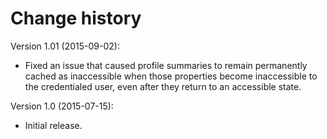 # Change history

Version 1.01 (2015-09-02):

* Fixed an issue that caused profile summaries to remain permanently cached as inaccessible when those properties become inaccessible to the credentialed user, even after they return to an accessible state.

Version 1.0 (2015-07-15):

* Initial release.
